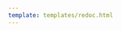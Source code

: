 ```yaml
---
template: templates/redoc.html
---
```


<redoc spec-url="../../apis/restapis/scim2-users.yaml" theme='{{redoc_theme}}'></redoc>
